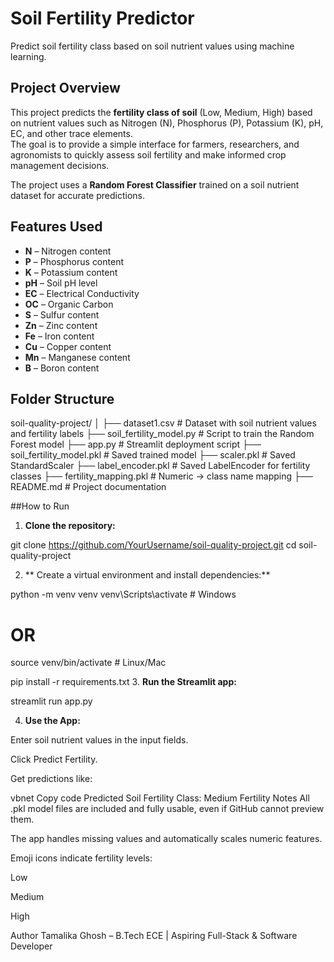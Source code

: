 # Soil Fertility Predictor
Predict soil fertility class based on soil nutrient values using machine learning.

## Project Overview
This project predicts the **fertility class of soil** (Low, Medium, High) based on nutrient values such as Nitrogen (N), Phosphorus (P), Potassium (K), pH, EC, and other trace elements.  
The goal is to provide a simple interface for farmers, researchers, and agronomists to quickly assess soil fertility and make informed crop management decisions.

The project uses a **Random Forest Classifier** trained on a soil nutrient dataset for accurate predictions.

## Features Used
- **N** – Nitrogen content
- **P** – Phosphorus content
- **K** – Potassium content
- **pH** – Soil pH level
- **EC** – Electrical Conductivity
- **OC** – Organic Carbon
- **S** – Sulfur content
- **Zn** – Zinc content
- **Fe** – Iron content
- **Cu** – Copper content
- **Mn** – Manganese content
- **B** – Boron content

## Folder Structure

soil-quality-project/
│
├── dataset1.csv # Dataset with soil nutrient values and fertility labels
├── soil_fertility_model.py # Script to train the Random Forest model
├── app.py # Streamlit deployment script
├── soil_fertility_model.pkl # Saved trained model
├── scaler.pkl # Saved StandardScaler
├── label_encoder.pkl # Saved LabelEncoder for fertility classes
├── fertility_mapping.pkl # Numeric -> class name mapping
├── README.md # Project documentation

##How to Run

1. **Clone the repository:**

git clone https://github.com/YourUsername/soil-quality-project.git
cd soil-quality-project

2. ** Create a virtual environment and install dependencies:**

python -m venv venv
venv\Scripts\activate       # Windows
# OR
source venv/bin/activate    # Linux/Mac

pip install -r requirements.txt
3. **Run the Streamlit app:**

streamlit run app.py

4. **Use the App:**

Enter soil nutrient values in the input fields.

Click  Predict Fertility.

Get predictions like:

vbnet
Copy code
Predicted Soil Fertility Class: Medium Fertility 
Notes
All .pkl model files are included and fully usable, even if GitHub cannot preview them.

The app handles missing values and automatically scales numeric features.

Emoji icons indicate fertility levels:

Low 

Medium 

High 

Author
Tamalika Ghosh – B.Tech ECE | Aspiring Full-Stack & Software Developer

